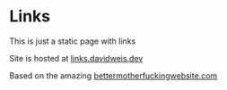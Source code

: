 # Links

This is just a static page with links

Site is hosted at [links.davidweis.dev](https://links.davidweis.dev/)

Based on the amazing [bettermotherfuckingwebsite.com](http://bettermotherfuckingwebsite.com/)
